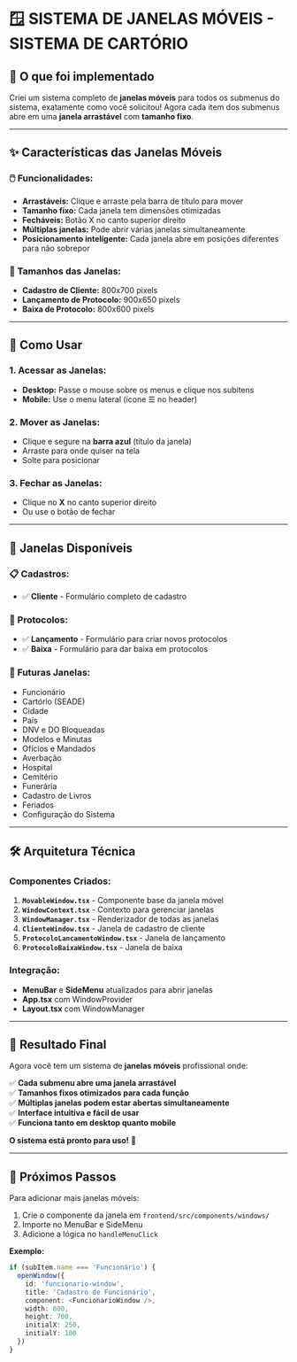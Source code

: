 # 🪟 **SISTEMA DE JANELAS MÓVEIS - SISTEMA DE CARTÓRIO**

## 🎯 **O que foi implementado**

Criei um sistema completo de **janelas móveis** para todos os submenus do sistema, exatamente como você solicitou! Agora cada item dos submenus abre em uma **janela arrastável** com **tamanho fixo**.

---

## ✨ **Características das Janelas Móveis**

### **🖱️ Funcionalidades:**
- **Arrastáveis:** Clique e arraste pela barra de título para mover
- **Tamanho fixo:** Cada janela tem dimensões otimizadas
- **Fecháveis:** Botão X no canto superior direito
- **Múltiplas janelas:** Pode abrir várias janelas simultaneamente
- **Posicionamento inteligente:** Cada janela abre em posições diferentes para não sobrepor

### **📏 Tamanhos das Janelas:**
- **Cadastro de Cliente:** 800x700 pixels
- **Lançamento de Protocolo:** 900x650 pixels  
- **Baixa de Protocolo:** 800x600 pixels

---

## 🚀 **Como Usar**

### **1. Acessar as Janelas:**
- **Desktop:** Passe o mouse sobre os menus e clique nos subitens
- **Mobile:** Use o menu lateral (ícone ☰ no header)

### **2. Mover as Janelas:**
- Clique e segure na **barra azul** (título da janela)
- Arraste para onde quiser na tela
- Solte para posicionar

### **3. Fechar as Janelas:**
- Clique no **X** no canto superior direito
- Ou use o botão de fechar

---

## 🎨 **Janelas Disponíveis**

### **📋 Cadastros:**
- ✅ **Cliente** - Formulário completo de cadastro

### **📄 Protocolos:**
- ✅ **Lançamento** - Formulário para criar novos protocolos
- ✅ **Baixa** - Formulário para dar baixa em protocolos

### **🔮 Futuras Janelas:**
- Funcionário
- Cartório (SEADE)
- Cidade
- País
- DNV e DO Bloqueadas
- Modelos e Minutas
- Ofícios e Mandados
- Averbação
- Hospital
- Cemitério
- Funerária
- Cadastro de Livros
- Feriados
- Configuração do Sistema

---

## 🛠️ **Arquitetura Técnica**

### **Componentes Criados:**
1. **`MovableWindow.tsx`** - Componente base da janela móvel
2. **`WindowContext.tsx`** - Contexto para gerenciar janelas
3. **`WindowManager.tsx`** - Renderizador de todas as janelas
4. **`ClienteWindow.tsx`** - Janela de cadastro de cliente
5. **`ProtocoloLancamentoWindow.tsx`** - Janela de lançamento
6. **`ProtocoloBaixaWindow.tsx`** - Janela de baixa

### **Integração:**
- **MenuBar** e **SideMenu** atualizados para abrir janelas
- **App.tsx** com WindowProvider
- **Layout.tsx** com WindowManager

---

## 🎯 **Resultado Final**

Agora você tem um sistema de **janelas móveis** profissional onde:

✅ **Cada submenu abre uma janela arrastável**  
✅ **Tamanhos fixos otimizados para cada função**  
✅ **Múltiplas janelas podem estar abertas simultaneamente**  
✅ **Interface intuitiva e fácil de usar**  
✅ **Funciona tanto em desktop quanto mobile**  

**O sistema está pronto para uso!** 🚀

---

## 📝 **Próximos Passos**

Para adicionar mais janelas móveis:
1. Crie o componente da janela em `frontend/src/components/windows/`
2. Importe no MenuBar e SideMenu
3. Adicione a lógica no `handleMenuClick`

**Exemplo:**
```typescript
if (subItem.name === 'Funcionário') {
  openWindow({
    id: 'funcionario-window',
    title: 'Cadastro de Funcionário',
    component: <FuncionarioWindow />,
    width: 800,
    height: 700,
    initialX: 250,
    initialY: 100
  })
}
```
